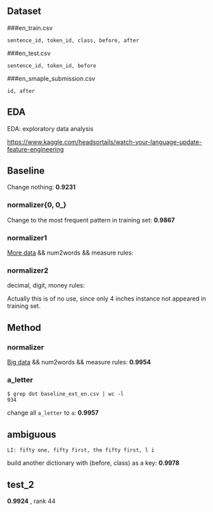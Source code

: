 ## Dataset

###en_train.csv

```
sentence_id, token_id, class, before, after
```

###en_test.csv

```
sentence_id, token_id, before
```

###en_smaple_submission.csv

```
id, after
```

## EDA

EDA: exploratory data analysis

https://www.kaggle.com/headsortails/watch-your-language-update-feature-engineering

## Baseline

Change nothing: **0.9231**

### normalizer{0, 0_}

Change to the most frequent pattern in training set: **0.9867**

### normalizer1

[More data](https://www.kaggle.com/google-nlu/text-normalization/downloads/text-normalization.zip) && num2words && measure rules: 

### normalizer2

decimal, digit, money rules: 

Actually this is of no use, since only 4 inches instance not appeared in training set.

## Method

### normalizer

[Big data](https://storage.googleapis.com/text-normalization/en_with_types.tgz) && num2words && measure rules: **0.9954**

### a_letter

```
$ grep dot baseline_ext_en.csv | wc -l
934
```

change all `a_letter` to `a`: **0.9957**

## ambiguous

```
LI: fifty one, fifty first, the fifty first, l i
```

build another dictionary with (before, class) as a key:  **0.9978**

## test_2

**0.9924** , rank 44